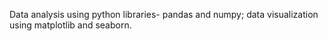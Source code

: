 Data analysis using python libraries- pandas and numpy; data visualization using matplotlib and seaborn.
